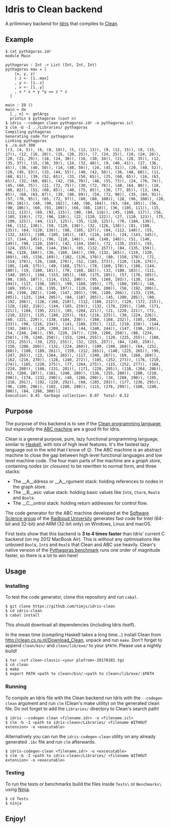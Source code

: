 # Idris to Clean backend

A priliminary backend for [Idris](http://www.idris-lang.org/) that compiles to [Clean](http://clean.cs.ru.nl/).

## Example

```shell
$ cat pythagoras.idr
module Main

pythagoras : Int -> List (Int, Int, Int)
pythagoras max = [
    (x, y, z)
    | z <- [1..max]
    , y <- [1..z]
    , x <- [1..y]
    , x * x + y *y == z * z
  ]

main : IO ()
main = do
  [_, n] <- getArgs
  printLn $ pythagoras (cast n)
$ idris --codegen clean pythagoras.idr -o pythagoras.icl
$ clm -b -I ../Libraries/ pythagoras
Compiling pythagoras
Generating code for pythagoras
Linking pythagoras
$ ./a.out 300
[(3, (4, 5)), (6, (8, 10)), (5, (12, 13)), (9, (12, 15)), (8, (15, 17)), (12, (16, 20)), (15, (20, 25)), (7, (24, 25)), (10, (24, 26)), (20, (21, 29)), (18, (24, 30)), (16, (30, 34)), (21, (28, 35)), (12, (35, 37)), (15, (36, 39)), (24, (32, 40)), (9, (40, 41)), (27, (36, 45)), (30, (40, 50)), (14, (48, 50)), (24, (45, 51)), (20, (48, 52)), (28, (45, 53)), (33, (44, 55)), (40, (42, 58)), (36, (48, 60)), (11, (60, 61)), (39, (52, 65)), (33, (56, 65)), (25, (60, 65)), (16, (63, 65)), (32, (60, 68)), (42, (56, 70)), (48, (55, 73)), (24, (70, 74)), (45, (60, 75)), (21, (72, 75)), (30, (72, 78)), (48, (64, 80)), (18, (80, 82)), (51, (68, 85)), (40, (75, 85)), (36, (77, 85)), (13, (84, 85)), (60, (63, 87)), (39, (80, 89)), (54, (72, 90)), (35, (84, 91)), (57, (76, 95)), (65, (72, 97)), (60, (80, 100)), (28, (96, 100)), (20, (99, 101)), (48, (90, 102)), (40, (96, 104)), (63, (84, 105)), (56, (90, 106)), (60, (91, 109)), (66, (88, 110)), (36, (105, 111)), (15, (112, 113)), (69, (92, 115)), (80, (84, 116)), (45, (108, 117)), (56, (105, 119)), (72, (96, 120)), (22, (120, 122)), (27, (120, 123)), (75, (100, 125)), (44, (117, 125)), (35, (120, 125)), (78, (104, 130)), (66, (112, 130)), (50, (120, 130)), (32, (126, 130)), (81, (108, 135)), (64, (120, 136)), (88, (105, 137)), (84, (112, 140)), (55, (132, 143)), (100, (105, 145)), (87, (116, 145)), (24, (143, 145)), (17, (144, 145)), (96, (110, 146)), (48, (140, 148)), (51, (140, 149)), (90, (120, 150)), (42, (144, 150)), (72, (135, 153)), (93, (124, 155)), (60, (144, 156)), (85, (132, 157)), (84, (135, 159)), (96, (128, 160)), (36, (160, 164)), (99, (132, 165)), (119, (120, 169)), (65, (156, 169)), (102, (136, 170)), (80, (150, 170)), (72, (154, 170)), (26, (168, 170)), (52, (165, 173)), (120, (126, 174)), (105, (140, 175)), (49, (168, 175)), (78, (160, 178)), (108, (144, 180)), (19, (180, 181)), (70, (168, 182)), (33, (180, 183)), (111, (148, 185)), (104, (153, 185)), (60, (175, 185)), (57, (176, 185)), (88, (165, 187)), (114, (152, 190)), (95, (168, 193)), (130, (144, 194)), (117, (156, 195)), (99, (168, 195)), (75, (180, 195)), (48, (189, 195)), (28, (195, 197)), (120, (160, 200)), (56, (192, 200)), (40, (198, 202)), (140, (147, 203)), (96, (180, 204)), (133, (156, 205)), (123, (164, 205)), (84, (187, 205)), (45, (200, 205)), (80, (192, 208)), (126, (168, 210)), (112, (180, 212)), (129, (172, 215)), (120, (182, 218)), (144, (165, 219)), (132, (176, 220)), (140, (171, 221)), (104, (195, 221)), (85, (204, 221)), (21, (220, 221)), (72, (210, 222)), (135, (180, 225)), (63, (216, 225)), (30, (224, 226)), (60, (221, 229)), (138, (184, 230)), (160, (168, 232)), (105, (208, 233)), (90, (216, 234)), (141, (188, 235)), (112, (210, 238)), (144, (192, 240)), (120, (209, 241)), (44, (240, 244)), (147, (196, 245)), (54, (240, 246)), (95, (228, 247)), (150, (200, 250)), (88, (234, 250)), (70, (240, 250)), (153, (204, 255)), (120, (225, 255)), (108, (231, 255)), (39, (252, 255)), (32, (255, 257)), (84, (245, 259)), (156, (208, 260)), (132, (224, 260)), (100, (240, 260)), (64, (252, 260)), (180, (189, 261)), (159, (212, 265)), (140, (225, 265)), (96, (247, 265)), (23, (264, 265)), (117, (240, 267)), (69, (260, 269)), (162, (216, 270)), (128, (240, 272)), (105, (252, 273)), (176, (210, 274)), (165, (220, 275)), (77, (264, 275)), (115, (252, 277)), (168, (224, 280)), (160, (231, 281)), (171, (228, 285)), (110, (264, 286)), (63, (280, 287)), (161, (240, 289)), (136, (255, 289)), (200, (210, 290)), (174, (232, 290)), (48, (286, 290)), (34, (288, 290)), (195, (216, 291)), (192, (220, 292)), (68, (285, 293)), (177, (236, 295)), (96, (280, 296)), (102, (280, 298)), (115, (276, 299)), (180, (240, 300)), (84, (288, 300))]
Execution: 0.45  Garbage collection: 0.07  Total: 0.52
```

## Purpose

The purpose of this backend is to see if the [Clean programming language](https://en.wikipedia.org/wiki/Clean_(programming_language)), but especially the [ABC machine](https://en.wikipedia.org/wiki/Clean_(programming_language)#The_ABC-Machine) are a good fit for Idris.

Clean is a general purpose, pure, lazy functional programming language, similar to [Haskell](https://www.haskell.org/), with lots of high level features.
It's the fastest lazy language out in the wild that I know of :wink:.
The ABC machine is an abstract machine to close the gap between high level functional languages and low level machine code.
The four main parts of the machine are a _graph store_, containing _nodes_ (or _closures_) to be rewritten to normal form, and three stacks:

- The __A__ddress or __A__rgument stack: holding references to nodes in the graph store.
- The __B__asic value stack: holding basic values like `Int`s, `Char`s, `Real`s and `Bool`s.
- The __C__ontrol stack: holding return addresses for control flow.

The code generator for the ABC machine developed at the [Software Science group](http://www.sws.cs.ru.nl/) of the [Radboud University](http://www.ru.nl/icis) generates fast code for Intel (64-bit and 32-bit) and ARM (32-bit only) on Windows, Linux and macOS.

First tests show that this backend is __3 to 4 times faster__ than Idris' current C backend (on my 2012 MacBook Air).
This is _without_ any optimisations like unboxed `Bool`s, `Int`s and `Real`s that Clean and ABC use heavily.
Clean's native version of the [Pythagoras benchmark](Benchmarks/pythagors.idr) runs one order of magnitude faster, so there is a lot to win here!

## Usage

### Installing

To test the code generator, clone this repository and run `cabal`.

```shell
$ git clone https://github.com/timjs/idris-clean
$ cd idris-clean
$ cabal install
```

This should download all dependencies (including Idris itself).

In the mean time (compiling Haskell takes a long time...) install Clean from http://clean.cs.ru.nl/Download_Clean, unpack and run `make`.
Don't forget to append `clean/bin/` and `clean/lib/exe/` to your `$PATH`.
Please use a nightly build!

```shell
$ tar -xzf clean-classic-<your plafrom>-20170102.tgz
$ cd clean
$ make
$ export PATH <path to clean>/bin/:<path to clean>/lib/exe/:$PATH
```

### Running

To compile an Idris file with the Clean backend run Idris with the `--codegen clean` argument and run `clm` (Clean's make utility) on the generated clean file.
Do not forget to add the `Libraries/` directory to Clean's search path!

```shell
$ idris --codegen clean <filename.idr> -o <filename.icl>
$ clm -b -I <path to idris-clean>/Libraries/ <filename WITHOUT extension> -o <executable>
```

Alternatively you can run the `idris-codegen-clean` utility on any already generated `.ibc` file and run `clm` afterwards.

```shell
$ idris-codegen-clean <filename.idr> -o <excecutable>
$ clm -b -I <path to idris-clean>/Libraries/ <filename WITHOUT extension> -o <executable>
```

### Testing

To run the tests or benchmarks build the files inside `Tests\` or `Benchmarks\` using [Ninja](https://ninja-build.org/).

```shell
$ cd Tests
$ ninja
```

## Enjoy!
